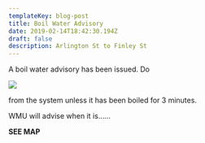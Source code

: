 ```yaml
---
templateKey: blog-post
title: Boil Water Advisory
date: 2019-02-14T18:42:30.194Z
draft: false
description: Arlington St to Finley St
---
```

A boil water advisory has been issued. Do 

![](/img/android-chrome-192x192.png)

 from the system unless it has been boiled for 3 minutes.

WMU will advise when it is......

**SEE MAP**
